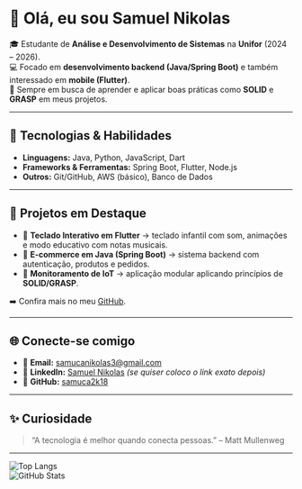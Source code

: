 # 👋 Olá, eu sou Samuel Nikolas  

🎓 Estudante de **Análise e Desenvolvimento de Sistemas** na **Unifor** (2024 – 2026).  
💻 Focado em **desenvolvimento backend (Java/Spring Boot)** e também interessado em **mobile (Flutter)**.  
🚀 Sempre em busca de aprender e aplicar boas práticas como **SOLID** e **GRASP** em meus projetos.  

---

## 🔧 Tecnologias & Habilidades
- **Linguagens:** Java, Python, JavaScript, Dart  
- **Frameworks & Ferramentas:** Spring Boot, Flutter, Node.js  
- **Outros:** Git/GitHub, AWS (básico), Banco de Dados  

---

## 📌 Projetos em Destaque
- 🎹 **Teclado Interativo em Flutter** → teclado infantil com som, animações e modo educativo com notas musicais.  
- 🛒 **E-commerce em Java (Spring Boot)** → sistema backend com autenticação, produtos e pedidos.  
- 📡 **Monitoramento de IoT** → aplicação modular aplicando princípios de **SOLID/GRASP**.  

➡️ Confira mais no meu [GitHub](https://github.com/samuca2k18).  

---

## 🌐 Conecte-se comigo
- 📧 **Email:** [samucanikolas3@gmail.com](mailto:samucanikolas3@gmail.com)  
- 💼 **LinkedIn:** [Samuel Nikolas](https://www.linkedin.com/in/samuca2k18) *(se quiser coloco o link exato depois)*  
- 🐙 **GitHub:** [samuca2k18](https://github.com/samuca2k18)  

---

## ✨ Curiosidade
> “A tecnologia é melhor quando conecta pessoas.” – Matt Mullenweg  

---

![Top Langs](https://github-readme-stats.vercel.app/api/top-langs/?username=samuca2k18&layout=compact&theme=radical)  
![GitHub Stats](https://github-readme-stats.vercel.app/api?username=samuca2k18&show_icons=true&theme=radical)  
